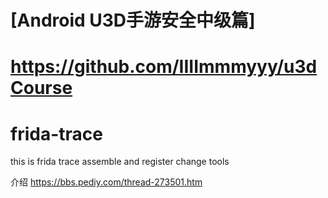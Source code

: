 
# [Android U3D手游安全中级篇] 
# https://github.com/IIIImmmyyy/u3dCourse



# frida-trace
this is frida trace assemble and  register change tools

介绍
https://bbs.pediy.com/thread-273501.htm
